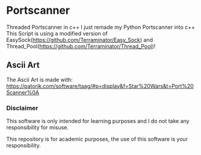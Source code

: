 # Portscanner
Threaded Portscanner in c++
I just remade my Python Portscanner into c++
This Script is using a modified version of EasySock(https://github.com/Terraminator/Easy_Sock) and Thread_Pool(https://github.com/Terraminator/Thread_Pool)!

## Ascii Art  
The Ascii Art is made with: https://patorjk.com/software/taag/#p=display&f=Star%20Wars&t=Port%20Scanner%0A

### Disclaimer
This software is only intended for learning purposes and I do not take any responsibility for misuse. 

This repository is for academic purposes, the use of this software is your responsibility.

